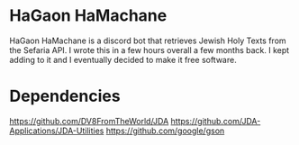 # HaGaon HaMachane
HaGaon HaMachane is a discord bot that retrieves Jewish Holy Texts from the Sefaria API. I wrote this in a few hours overall a few months back. I kept adding to it and I eventually decided to make it free software. 
# Dependencies
https://github.com/DV8FromTheWorld/JDA
https://github.com/JDA-Applications/JDA-Utilities
https://github.com/google/gson
